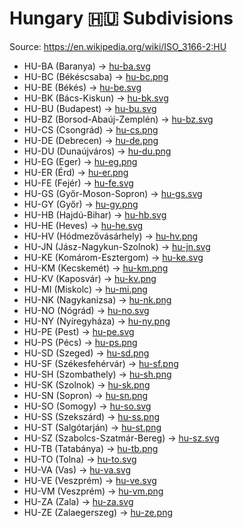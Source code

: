 # Hungary 🇭🇺 Subdivisions

Source: https://en.wikipedia.org/wiki/ISO_3166-2:HU

* HU-BA (Baranya) -> [hu-ba.svg](https://github.com/amckenna41/iso3166-flag-icons/blob/main/iso3166-2-icons/HU/hu-ba.svg)
* HU-BC (Békéscsaba) -> [hu-bc.png](https://github.com/amckenna41/iso3166-flag-icons/blob/main/iso3166-2-icons/HU/hu-bc.png)
* HU-BE (Békés) -> [hu-be.svg](https://github.com/amckenna41/iso3166-flag-icons/blob/main/iso3166-2-icons/HU/hu-be.svg)
* HU-BK (Bács-Kiskun) -> [hu-bk.svg](https://github.com/amckenna41/iso3166-flag-icons/blob/main/iso3166-2-icons/HU/hu-bk.svg)
* HU-BU (Budapest) -> [hu-bu.svg](https://github.com/amckenna41/iso3166-flag-icons/blob/main/iso3166-2-icons/HU/hu-bu.svg)
* HU-BZ (Borsod-Abaúj-Zemplén) -> [hu-bz.svg](https://github.com/amckenna41/iso3166-flag-icons/blob/main/iso3166-2-icons/HU/hu-bz.svg)
* HU-CS (Csongrád) -> [hu-cs.png](https://github.com/amckenna41/iso3166-flag-icons/blob/main/iso3166-2-icons/HU/hu-cs.png)
* HU-DE (Debrecen) -> [hu-de.png](https://github.com/amckenna41/iso3166-flag-icons/blob/main/iso3166-2-icons/HU/hu-de.png)
* HU-DU (Dunaújváros) -> [hu-du.png](https://github.com/amckenna41/iso3166-flag-icons/blob/main/iso3166-2-icons/HU/hu-du.png)
* HU-EG (Eger) -> [hu-eg.png](https://github.com/amckenna41/iso3166-flag-icons/blob/main/iso3166-2-icons/HU/hu-eg.png)
* HU-ER (Érd) -> [hu-er.png](https://github.com/amckenna41/iso3166-flag-icons/blob/main/iso3166-2-icons/HU/hu-er.png)
* HU-FE (Fejér) -> [hu-fe.svg](https://github.com/amckenna41/iso3166-flag-icons/blob/main/iso3166-2-icons/HU/hu-fe.svg)
* HU-GS (Győr-Moson-Sopron) -> [hu-gs.svg](https://github.com/amckenna41/iso3166-flag-icons/blob/main/iso3166-2-icons/HU/hu-gs.svg)
* HU-GY (Győr) -> [hu-gy.png](https://github.com/amckenna41/iso3166-flag-icons/blob/main/iso3166-2-icons/HU/hu-gy.png)
* HU-HB (Hajdú-Bihar) -> [hu-hb.svg](https://github.com/amckenna41/iso3166-flag-icons/blob/main/iso3166-2-icons/HU/hu-hb.svg)
* HU-HE (Heves) -> [hu-he.svg](https://github.com/amckenna41/iso3166-flag-icons/blob/main/iso3166-2-icons/HU/hu-he.svg)
* HU-HV (Hódmezővásárhely) -> [hu-hv.png](https://github.com/amckenna41/iso3166-flag-icons/blob/main/iso3166-2-icons/HU/hu-hv.png)
* HU-JN (Jász-Nagykun-Szolnok) -> [hu-jn.svg](https://github.com/amckenna41/iso3166-flag-icons/blob/main/iso3166-2-icons/HU/hu-jn.svg)
* HU-KE (Komárom-Esztergom) -> [hu-ke.svg](https://github.com/amckenna41/iso3166-flag-icons/blob/main/iso3166-2-icons/HU/hu-ke.svg)
* HU-KM (Kecskemét) -> [hu-km.png](https://github.com/amckenna41/iso3166-flag-icons/blob/main/iso3166-2-icons/HU/hu-km.png)
* HU-KV (Kaposvár) -> [hu-kv.png](https://github.com/amckenna41/iso3166-flag-icons/blob/main/iso3166-2-icons/HU/hu-kv.png)
* HU-MI (Miskolc) -> [hu-mi.png](https://github.com/amckenna41/iso3166-flag-icons/blob/main/iso3166-2-icons/HU/hu-mi.png)
* HU-NK (Nagykanizsa) -> [hu-nk.png](https://github.com/amckenna41/iso3166-flag-icons/blob/main/iso3166-2-icons/HU/hu-nk.png)
* HU-NO (Nógrád) -> [hu-no.svg](https://github.com/amckenna41/iso3166-flag-icons/blob/main/iso3166-2-icons/HU/hu-no.svg)
* HU-NY (Nyíregyháza) -> [hu-ny.png](https://github.com/amckenna41/iso3166-flag-icons/blob/main/iso3166-2-icons/HU/hu-ny.png)
* HU-PE (Pest) -> [hu-pe.svg](https://github.com/amckenna41/iso3166-flag-icons/blob/main/iso3166-2-icons/HU/hu-pe.svg)
* HU-PS (Pécs) -> [hu-ps.png](https://github.com/amckenna41/iso3166-flag-icons/blob/main/iso3166-2-icons/HU/hu-ps.png)
* HU-SD (Szeged) -> [hu-sd.png](https://github.com/amckenna41/iso3166-flag-icons/blob/main/iso3166-2-icons/HU/hu-sd.png)
* HU-SF (Székesfehérvár) -> [hu-sf.png](https://github.com/amckenna41/iso3166-flag-icons/blob/main/iso3166-2-icons/HU/hu-sf.png)
* HU-SH (Szombathely) -> [hu-sh.png](https://github.com/amckenna41/iso3166-flag-icons/blob/main/iso3166-2-icons/HU/hu-sh.png)
* HU-SK (Szolnok) -> [hu-sk.png](https://github.com/amckenna41/iso3166-flag-icons/blob/main/iso3166-2-icons/HU/hu-sk.png)
* HU-SN (Sopron) -> [hu-sn.png](https://github.com/amckenna41/iso3166-flag-icons/blob/main/iso3166-2-icons/HU/hu-sn.png)
* HU-SO (Somogy) -> [hu-so.svg](https://github.com/amckenna41/iso3166-flag-icons/blob/main/iso3166-2-icons/HU/hu-so.svg)
* HU-SS (Szekszárd) -> [hu-ss.png](https://github.com/amckenna41/iso3166-flag-icons/blob/main/iso3166-2-icons/HU/hu-ss.png)
* HU-ST (Salgótarján) -> [hu-st.png](https://github.com/amckenna41/iso3166-flag-icons/blob/main/iso3166-2-icons/HU/hu-st.png)
* HU-SZ (Szabolcs-Szatmár-Bereg) -> [hu-sz.svg](https://github.com/amckenna41/iso3166-flag-icons/blob/main/iso3166-2-icons/HU/hu-sz.svg)
* HU-TB (Tatabánya) -> [hu-tb.png](https://github.com/amckenna41/iso3166-flag-icons/blob/main/iso3166-2-icons/HU/hu-tb.png)
* HU-TO (Tolna) -> [hu-to.svg](https://github.com/amckenna41/iso3166-flag-icons/blob/main/iso3166-2-icons/HU/hu-to.svg)
* HU-VA (Vas) -> [hu-va.svg](https://github.com/amckenna41/iso3166-flag-icons/blob/main/iso3166-2-icons/HU/hu-va.svg)
* HU-VE (Veszprém) -> [hu-ve.svg](https://github.com/amckenna41/iso3166-flag-icons/blob/main/iso3166-2-icons/HU/hu-ve.svg)
* HU-VM (Veszprém) -> [hu-vm.png](https://github.com/amckenna41/iso3166-flag-icons/blob/main/iso3166-2-icons/HU/hu-vm.png)
* HU-ZA (Zala) -> [hu-za.svg](https://github.com/amckenna41/iso3166-flag-icons/blob/main/iso3166-2-icons/HU/hu-za.svg)
* HU-ZE (Zalaegerszeg) -> [hu-ze.png](https://github.com/amckenna41/iso3166-flag-icons/blob/main/iso3166-2-icons/HU/hu-ze.png)
